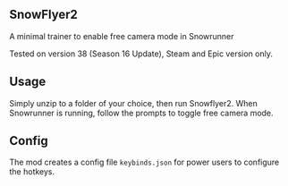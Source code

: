 ## SnowFlyer2

A minimal trainer to enable free camera mode in Snowrunner

Tested on version 38 (Season 16 Update),  Steam and Epic version only.

## Usage

Simply unzip to a folder of your choice, then run Snowflyer2.
When Snowrunner is running, follow the prompts to toggle free camera mode.

## Config

The mod creates a config file `keybinds.json` for power users to configure the hotkeys.